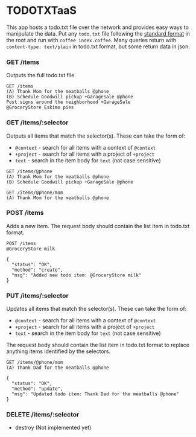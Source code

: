 TODOTXTaaS
===

This app hosts a todo.txt file over the network and provides easy ways to
manipulate the data. Put any `todo.txt` file following the
[standard format](https://github.com/ginatrapani/todo.txt-cli/wiki/The-Todo.txt-Format)
in the root and run with `coffee index.coffee`. Many queries return with
`content-type: text/plain` in todo.txt format, but some return data in json.

### GET /items
Outputs the full todo.txt file.
```
GET /items
(A) Thank Mom for the meatballs @phone
(B) Schedule Goodwill pickup +GarageSale @phone
Post signs around the neighborhood +GarageSale
@GroceryStore Eskimo pies
```

### GET /items/:selector
Outputs all items that match the selector(s). These can take the form of:
  - `@context` - search for all items with a context of `@context`
  - `+project` - search for all items with a project of `+project`
  - `text` - search in the item body for `text` (not case sensitive)

```
GET /items/@phone
(A) Thank Mom for the meatballs @phone
(B) Schedule Goodwill pickup +GarageSale @phone

GET /items/@phone/mom
(A) Thank Mom for the meatballs @phone
```

### POST /items
Adds a new item. The request body should contain the list item in todo.txt format.

```
POST /items
@GroceryStore milk

{
  "status": "OK",
  "method": "create",
  "msg": "Added new todo item: @GroceryStore milk"
}
```

### PUT /items/:selector
Updates all items that match the selector(s). These can take the form of:
  - `@context` - search for all items with a context of `@context`
  - `+project` - search for all items with a project of `+project`
  - `text` - search in the item body for `text` (not case sensitive)

The request body should contain the list item in todo.txt format to replace
anything items identified by the selectors.

```
GET /items/@phone/mom
(A) Thank Dad for the meatballs @phone

{
  "status": "OK",
  "method": "update",
  "msg": "Updated todo item: Thank Dad for the meatballs @phone"
}
```

### DELETE /items/:selector
  - destroy (Not implemented yet)
